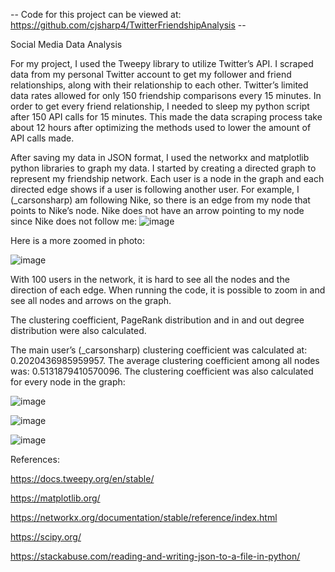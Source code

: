 -- Code for this project can be viewed at: https://github.com/cjsharp4/TwitterFriendshipAnalysis --

Social Media Data Analysis

For my project, I used the Tweepy library to utilize Twitter’s API. I scraped data from my personal Twitter account to get my follower and friend relationships, along with their relationship to each other. Twitter’s limited data rates allowed for only 150 friendship comparisons every 15 minutes. In order to get every friend relationship, I needed to sleep my python script after 150 API calls for 15 minutes. This made the data scraping process take about 12 hours after optimizing the methods used to lower the amount of API calls made.

After saving my data in JSON format, I used the networkx and matplotlib python libraries to graph my data. I started by creating a directed graph to represent my friendship network. Each user is a node in the graph and each directed edge shows if a user is following another user. For example, I (_carsonsharp) am following Nike, so there is an edge from my node that points to Nike’s node. Nike does not have an arrow pointing to my node since Nike does not follow me:
![image](https://user-images.githubusercontent.com/65328908/175658757-73c6a31d-e6dd-420a-a8c1-ab6f256c7415.png)

Here is a more zoomed in photo:

![image](https://user-images.githubusercontent.com/65328908/175658790-bf33b0ae-a664-412c-bf32-e0872bb4318f.png)

With 100 users in the network, it is hard to see all the nodes and the direction of each edge. When running the code, it is possible to zoom in and see all nodes and arrows on the graph.

The clustering coefficient, PageRank distribution and in and out degree distribution were also calculated.

The main user’s (_carsonsharp) clustering coefficient was calculated at: 0.2020436985959957. The average clustering coefficient among all nodes was: 0.5131879410570096. The clustering coefficient was also calculated for every node in the graph:

![image](https://user-images.githubusercontent.com/65328908/175658820-441ce237-c025-418c-a7e4-6a4301a54507.png)

![image](https://user-images.githubusercontent.com/65328908/175658939-02f02698-8ac8-43a2-a9af-78b515cf1968.png)

![image](https://user-images.githubusercontent.com/65328908/175658961-0e0ebc86-034a-4d46-bf99-f8e5a3eba030.png)


References:

https://docs.tweepy.org/en/stable/

https://matplotlib.org/

https://networkx.org/documentation/stable/reference/index.html

https://scipy.org/

https://stackabuse.com/reading-and-writing-json-to-a-file-in-python/
